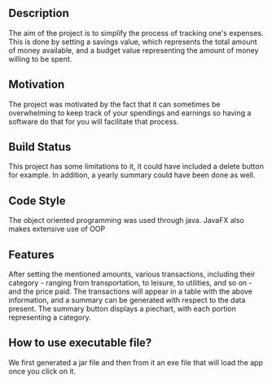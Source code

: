 ## Description

The aim of the project is to simplify the process of tracking one's expenses. This is done by setting a savings value, which represents the total amount of money available, and a budget value representing the amount of money willing to be spent.

## Motivation

The project was motivated by the fact that it can sometimes be overwhelming to keep track of your spendings and earnings so having a software do that for you will facilitate that process.

## Build Status

This project has some limitations to it, it could have included a delete button for example. In addition, a yearly summary could have been done as well.

## Code Style

The object oriented programming was used through java. JavaFX also makes extensive use of OOP

## Features

After setting the mentioned amounts, various transactions, including their category - ranging from transportation, to leisure, to utilities, and so on - and the price paid.
The transactions will appear in a table with the above information, and a summary can be generated with respect to the data present.
The summary button displays a piechart, with each portion representing a category.

## How to use executable file?

We first generated a jar file and then from it an exe file that will load the app once you click on it.
